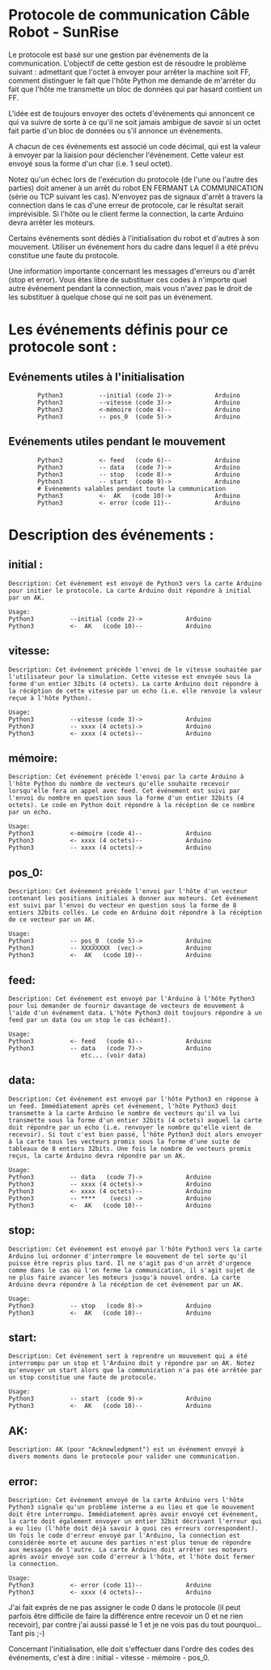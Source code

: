 # Protocole de communication Câble Robot - SunRise

Le protocole est basé sur une gestion par événements de la communication. L'objectif de cette gestion est de résoudre le problème suivant : admettant que l'octet à envoyer pour arrêter la machine soit FF, comment distinguer le fait que l'hôte Python me demande de m'arréter du fait que l'hôte me transmette un bloc de données qui par hasard contient un FF.

L'idée est de toujours envoyer des octets d'événements qui annoncent ce qui va suivre de sorte à ce qu'il ne soit jamais ambigue de savoir si un octet fait partie d'un bloc de données ou s'il annonce un événements.

A chacun de ces événements est associé un code décimal, qui est la valeur à envoyer par la liaision pour déclencher l'événement. Cette valeur est envoyé sous la forme d'un char (i.e. 1 seul octet).

Notez qu'un échec lors de l'exécution du protocole (de l'une ou l'autre des parties) doit amener à un arrêt du robot EN FERMANT LA COMMUNICATION (série ou TCP suivant les cas). N'envoyez pas de signaux d'arrêt à travers la connection dans le cas d'une erreur de protocole, car le résultat serait imprévisible. Si l'hôte ou le client ferme la connection, la carte Arduino devra arrêter les moteurs.

Certains événements sont dédiés à l'initialisation du robot et d'autres à son mouvement. Utiliser un événement hors du cadre dans lequel il a été prévu constitue une faute du protocole.

Une information importante concernant les messages d'erreurs ou d'arrêt (stop et error). Vous êtes libre de substituer ces codes à n'importe quel autre événement pendant la connection, mais vous n'avez pas le droit de les substituer à quelque chose qui ne soit pas un événement.

# Les événements définis pour ce protocole sont :

## Evénements utiles à l'initialisation
            Python3          --initial (code 2)->            Arduino
            Python3          --vitesse (code 3)->            Arduino
            Python3          <-mémoire (code 4)--            Arduino
            Python3          -- pos_0  (code 5)->            Arduino
## Evénements utiles pendant le mouvement
            Python3          <- feed   (code 6)--            Arduino
            Python3          -- data   (code 7)->            Arduino
            Python3          -- stop   (code 8)->            Arduino
            Python3          -- start  (code 9)->            Arduino
            # Evénements valables pendant toute la communication
            Python3          <-  AK   (code 10)->            Arduino
            Python3          <- error (code 11)--            Arduino

# Description des événements :

## initial :

    Description: Cet événement est envoyé de Python3 vers la carte Arduino pour initier le protocole. La carte Arduino doit répondre à initial par un AK.

    Usage:
    Python3          --initial (code 2)->            Arduino
    Python3          <-  AK   (code 10)--            Arduino

## vitesse:

    Description: Cet événement précède l'envoi de le vitesse souhaitée par l'utilisateur pour la simulation. Cette vitesse est envoyée sous la forme d'un entier 32bits (4 octets). La carte Arduino doit répondre à la récéption de cette vitesse par un echo (i.e. elle renvoie la valeur reçue à l'hôte Python).

    Usage:
    Python3          --vitesse (code 3)->            Arduino
    Python3          -- xxxx (4 octets)->            Arduino
    Python3          <- xxxx (4 octets)--            Arduino

## mémoire:

    Description: Cet événement précède l'envoi par la carte Arduino à l'hôte Python du nombre de vecteurs qu'elle souhaite recevoir lorsqu'elle fera un appel avec feed. Cet événement est suivi par l'envoi du nombre en question sous la forme d'un entier 32bits (4 octets). Le code en Python doit répondre à la récéption de ce nombre par un écho.

    Usage:
    Python3          <-mémoire (code 4)--            Arduino
    Python3          <- xxxx (4 octets)--            Arduino
    Python3          -- xxxx (4 octets)->            Arduino

## pos_0:

    Description: Cet événement précède l'envoi par l'hôte d'un vecteur contenant les positions initiales à donner aux moteurs. Cet événement est suivi par l'envoi du vecteur en question sous la forme de 8 entiers 32bits collés. Le code en Arduino doit répondre à la récéption de ce vecteur par un AK.

    Usage:
    Python3          -- pos_0  (code 5)->            Arduino
    Python3          -- XXXXXXXX  (vec)->            Arduino
    Python3          <-  AK   (code 10)--            Arduino

## feed:

    Description: Cet événement est envoyé par l'Arduino à l'hôte Python3 pour lui demander de fournir davantage de vecteurs de mouvement à l'aide d'un événement data. L'hôte Python3 doit toujours répondre à un feed par un data (ou un stop le cas échéant).

    Usage:
    Python3          <- feed   (code 6)--            Arduino
    Python3          -- data   (code 7)->            Arduino
                        etc... (voir data)

## data:

    Description: Cet événement est envoyé par l'hôte Python3 en réponse à un feed. Immédiatement après cet événement, l'hôte Python3 doit transmette à la carte Arduino le nombre de vecteurs qu'il va lui transmette sous la forme d'un entier 32bits (4 octets) auquel la carte doit répondre par un echo (i.e. renvoyer le nombre qu'elle vient de recevoir). Si tout c'est bien passé, l'hôte Python3 doit alors envoyer à la carte tous les vecteurs promis sous la forme d'une suite de tableaux de 8 entiers 32bits. Une fois le nombre de vecteurs promis reçus, la carte Arduino devra répondre par un AK.

    Usage:
    Python3          -- data   (code 7)->            Arduino
    Python3          -- xxxx (4 octets)->            Arduino
    Python3          <- xxxx (4 octets)--            Arduino
    Python3          -- ****    (vecs) ->            Arduino
    Python3          <-  AK   (code 10)--            Arduino

## stop:

    Description: Cet événement est envoyé par l'hôte Python3 vers la carte Arduino lui ordonner d'interrompre le mouvement de tel sorte qu'il puisse être repris plus tard. Il ne s'agit pas d'un arrêt d'urgence comme dans le cas où l'on ferme la communication, il s'agit sujet de ne plus faire avancer les moteurs jusqu'à nouvel ordre. La carte Arduino devra répondre à la récéption de cet événement par un AK.

    Usage:
    Python3          -- stop   (code 8)->            Arduino
    Python3          <-  AK   (code 10)--            Arduino

## start:

    Description: Cet événement sert à reprendre un mouvement qui a été interrompu par un stop et l'Arduino doit y répondre par un AK. Notez qu'envoyer un start alors que la communication n'a pas été arrêtée par un stop constitue une faute de protocole.

    Usage:
    Python3          -- start  (code 9)->            Arduino
    Python3          <-  AK   (code 10)--            Arduino

## AK:

    Description: AK (pour "Acknowledgment") est un événement envoyé à divers moments dans le protocole pour valider une communication.

## error:

    Description: Cet événement envoyé de la carte Arduino vers l'hôte Python3 signale qu'un problème interne a eu lieu et que le mouvement doit être interrompu. Immédiatement après avoir envoyé cet événement, la carte doit également envoyer un entier 32bit décrivant l'erreur qui a eu lieu (l'hôte doit déjà savoir à quoi ces erreurs correspondent). Un fois le code d'erreur envoyé par l'Arduino, la connection est considérée morte et aucune des parties n'est plus tenue de répondre aux messages de l'autre. La carte Arduino doit arrêter ses moteurs après avoir envoyé son code d'erreur à l'hôte, et l'hôte doit fermer la connection.

    Usage:
    Python3          <- error (code 11)--            Arduino
    Python3          <- xxxx (4 octets)--            Arduino


J'ai fait exprès de ne pas assigner le code 0 dans le protocole (il peut parfois être difficile de faire la différence entre recevoir un 0 et ne rien recevoir), par contre j'ai aussi passé le 1 et je ne vois pas du tout pourquoi... Tant pis ;-)

Concernant l'initialisation, elle doit s'effectuer dans l'ordre des codes des événements, c'est à dire : initial - vitesse - mémoire - pos_0.
